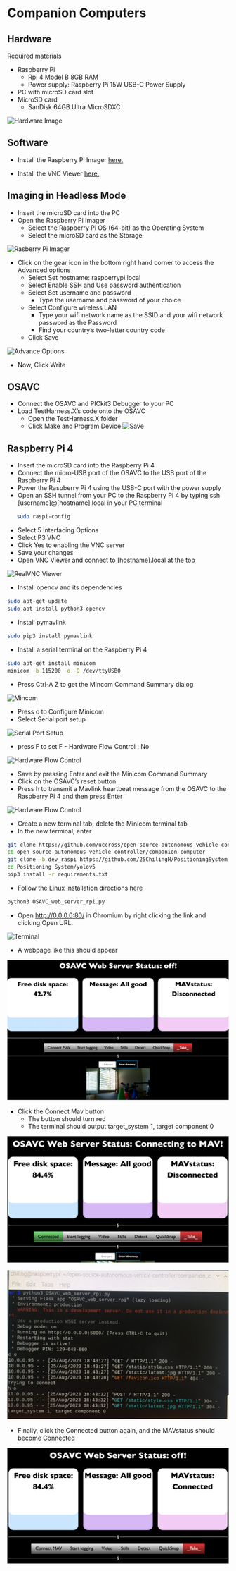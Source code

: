 # Companion Computers

## Hardware

Required materials

- Raspberry Pi
  - Rpi 4 Model B 8GB RAM
  - Power supply: Raspberry Pi 15W USB-C Power Supply
- PC with microSD card slot
- MicroSD card
  - SanDisk 64GB Ultra MicroSDXC

![Hardware Image](../assets/images/CompanionComputers/CC1.jpg)

## Software

- Install the Raspberry Pi Imager [here.](https://www.raspberrypi.com/software/)

- Install the VNC Viewer [here.](https://www.realvnc.com/en/connect/download/viewer/)

## Imaging in Headless Mode

- Insert the microSD card into the PC
- Open the Raspberry Pi Imager
  - Select the Raspberry Pi OS (64-bit) as the Operating System
  - Select the microSD card as the Storage

![Rasberry Pi Imager](../assets/images/CompanionComputers/CC2.png)

- Click on the gear icon in the bottom right hand corner to access the Advanced options
  - Select Set hostname: raspberrypi.local
  - Select Enable SSH and Use password authentication
  - Select Set username and password
    - Type the username and password of your choice
  - Select Configure wireless LAN
    - Type your wifi network name as the SSID and your wifi network password as the Password
    - Find your country’s two-letter country code
  - Click Save

![Advance Options](../assets/images/CompanionComputers/CC3.png)

- Now, Click Write

## OSAVC

- Connect the OSAVC and PICkit3 Debugger to your PC
- Load TestHarness.X’s code onto the OSAVC
  - Open the TestHarness.X folder
  - Click Make and Program Device ![Save](../assets/images/CompanionComputers/CC.png)

## Raspberry Pi 4

- Insert the microSD card into the Raspberry Pi 4
- Connect the micro-USB port of the OSAVC to the USB port of the Raspberry Pi 4
- Power the Raspberry Pi 4 using the USB-C port with the power supply
- Open an SSH tunnel from your PC to the Raspberry Pi 4 by typing ssh [username]@[hostname].local in your PC terminal

```sh
   sudo raspi-config
```
  
- Select 5 Interfacing Options
- Select P3 VNC
- Click Yes to enabling the VNC server
- Save your changes
- Open VNC Viewer and connect to [hostname].local at the top

![RealVNC Viewer](../assets/images/CompanionComputers/CC4.png)

- Install opencv and its dependencies

```bash
sudo apt-get update
sudo apt install python3-opencv
```

- Install pymavlink

```bash
sudo pip3 install pymavlink
```

- Install a serial terminal on the Raspberry Pi 4

```bash
sudo apt-get install minicom
minicom -b 115200 -o -D /dev/ttyUSB0
```

- Press Ctrl-A Z to get the Mincom Command Summary dialog

![Mincom](../assets/images/CompanionComputers/CC5.png)

- Press o to Configure Minicom
- Select Serial port setup

![Serial Port  Setup](../assets/images/CompanionComputers/CC6.png)

- press F to set F - Hardware Flow Control : No

![Hardware Flow Control](../assets/images/CompanionComputers/CC7.png)

- Save by pressing Enter and exit the Minicom Command Summary
- Click on the OSAVC’s reset button
- Press h to transmit a Mavlink heartbeat message from the OSAVC to the Raspberry Pi 4 and then press Enter

![Hardware Flow Control](../assets/images/CompanionComputers/CC8.png)

- Create a new terminal tab, delete the Minicom terminal tab
- In the new terminal, enter

```bash
git clone https://github.com/uccross/open-source-autonomous-vehicle-controller.git
cd open-source-autonomous-vehicle-controller/companion-computer
git clone -b dev_raspi https://github.com/25ChilingH/PositioningSystem
cd Positioning System/yolov5
pip3 install -r requirements.txt
```

- Follow the Linux installation directions [here](https://coral.ai/docs/accelerator/get-started/)

```bash
python3 OSAVC_web_server_rpi.py
```

- Open http://0.0.0.0:80/ in Chromium by right clicking the link and clicking Open URL.

![Terminal](../assets/images/CompanionComputers/CC9.png)

- A webpage like this should appear

![Web Page](../assets/images/CompanionComputers/CC10.png)

- Click the Connect Mav button
  - The button should turn red
  - The terminal should output target_system 1, target component 0

![Target Component](../assets/images/CompanionComputers/CC11.png)

![Target Component](../assets/images/CompanionComputers/CC12.jpg)

- Finally, click the Connected button again, and the MAVstatus should become Connected

![Connected](../assets/images/CompanionComputers/CC13.png)
